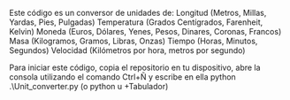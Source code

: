 Este código es un conversor de unidades de:
Longitud (Metros, Millas, Yardas, Pies, Pulgadas)
Temperatura (Grados Centígrados, Farenheit, Kelvin)
Moneda (Euros, Dólares, Yenes, Pesos, Dinares, Coronas, Francos) 
Masa (Kilogramos, Gramos, Libras, Onzas)
Tiempo (Horas, Minutos, Segundos)
Velocidad (Kilómetros por hora, metros por segundo)

Para iniciar este código, copia el repositorio en tu dispositivo, abre la consola utilizando el comando Ctrl+Ñ y escribe en ella python .\Unit_converter.py (o python u +Tabulador)
